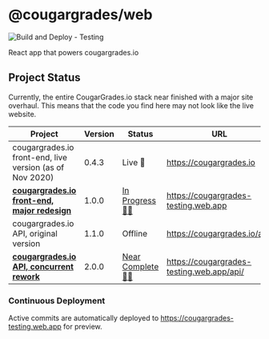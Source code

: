 # @cougargrades/web

![Build and Deploy - Testing](https://github.com/cougargrades/web/workflows/Build%20and%20Deploy%20-%20Testing/badge.svg)

React app that powers cougargrades.io

## Project Status

Currently, the entire CougarGrades.io stack near finished with a major site overhaul. This means that the code you find here may not look like the live website.

| Project                                                                              	| Version 	| Status                                                              	| URL                                       	|
|--------------------------------------------------------------------------------------	|---------	|---------------------------------------------------------------------	|-------------------------------------------	|
| cougargrades.io front-end, live version (as of Nov 2020)                             	| 0.4.3   	| Live 🚀                                                              	| https://cougargrades.io                   	|
| [**cougargrades.io front-end, major redesign**](https://github.com/cougargrades/web) 	| 1.0.0   	| [In Progress 👨‍💻](https://github.com/orgs/cougargrades/projects/2)   	| https://cougargrades-testing.web.app      	|
| cougargrades.io API, original version                                                	| 1.1.0   	| Offline                                                             	| https://cougargrades.io/api/              	|
| [**cougargrades.io API, concurrent rework**](https://github.com/cougargrades/api)    	| 2.0.0   	| [Near Complete 👨‍💻](https://github.com/orgs/cougargrades/projects/1) 	| https://cougargrades-testing.web.app/api/ 	|

### Continuous Deployment

Active commits are automatically deployed to https://cougargrades-testing.web.app for preview.